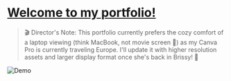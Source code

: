 # [Welcome to my portfolio!](https://duong-28.github.io/lucy-portfolio/)

> 🎬 Director's Note: This portfolio currently prefers the cozy comfort of a laptop viewing (think MacBook, not movie screen 🎥) as my Canva Pro is currently traveling Europe. I'll update it with higher resolution assets and larger display format once she's back in Brissy! 💫

![Demo](./photos/image.png)
